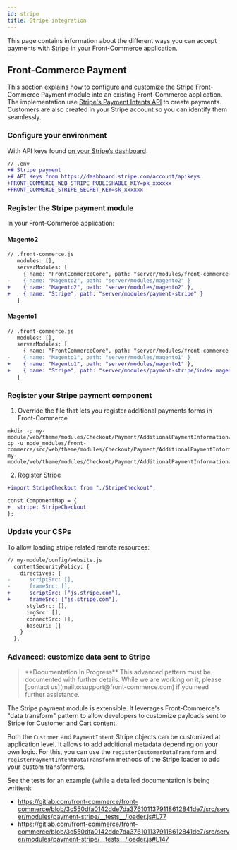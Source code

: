 ```yaml
---
id: stripe
title: Stripe integration
---
```


This page contains information about the different ways you can accept payments with [Stripe](https://stripe.com/) in your Front-Commerce application.

## Front-Commerce Payment

This section explains how to configure and customize the Stripe Front-Commerce Payment module into an existing Front-Commerce application. The implementation use [Stripe's Payment Intents API](https://stripe.com/docs/payments/payment-intents) to create payments. Customers are also created in your Stripe account so you can identify them seamlessly.

### Configure your environment

With API keys found [on your Stripe’s dashboard](https://dashboard.stripe.com/account/apikeys).

```diff
// .env
+# Stripe payment
+# API Keys from https://dashboard.stripe.com/account/apikeys
+FRONT_COMMERCE_WEB_STRIPE_PUBLISHABLE_KEY=pk_xxxxxx
+FRONT_COMMERCE_STRIPE_SECRET_KEY=sk_xxxxxx
```

### Register the Stripe payment module

In your Front-Commerce application:

#### Magento2

```diff
// .front-commerce.js
   modules: [],
   serverModules: [
     { name: "FrontCommerceCore", path: "server/modules/front-commerce-core" },
-    { name: "Magento2", path: "server/modules/magento2" }
+    { name: "Magento2", path: "server/modules/magento2" },
+    { name: "Stripe", path: "server/modules/payment-stripe" }
   ]
```

#### Magento1

```diff
// .front-commerce.js
   modules: [],
   serverModules: [
     { name: "FrontCommerceCore", path: "server/modules/front-commerce-core" },
-    { name: "Magento1", path: "server/modules/magento1" }
+    { name: "Magento1", path: "server/modules/magento1" },
+    { name: "Stripe", path: "server/modules/payment-stripe/index.magento1.js" }
   ]
```

### Register your Stripe payment component

1. Override the file that lets you register additional payments forms in Front-Commerce

```
mkdir -p my-module/web/theme/modules/Checkout/Payment/AdditionalPaymentInformation/
cp -u node_modules/front-commerce/src/web/theme/modules/Checkout/Payment/AdditionalPaymentInformation/getAdditionalDataComponent.js my-module/web/theme/modules/Checkout/Payment/AdditionalPaymentInformation/getAdditionalDataComponent.js
```

2. Register Stripe

```diff
+import StripeCheckout from "./StripeCheckout";

const ComponentMap = {
+  stripe: StripeCheckout
};
```

### Update your CSPs

To allow loading stripe related remote resources:

```diff
// my-module/config/website.js
  contentSecurityPolicy: {
    directives: {
-      scriptSrc: [],
-      frameSrc: [],
+      scriptSrc: ["js.stripe.com"],
+      frameSrc: ["js.stripe.com"],
      styleSrc: [],
      imgSrc: [],
      connectSrc: [],
      baseUri: []
    }
  },
```

### Advanced: customize data sent to Stripe

<blockquote class="wip">
**Documentation In Progress** This advanced pattern must be documented with further details. While we are working on it, please <span class="intercom-launcher">[contact us](mailto:support@front-commerce.com)</span> if you need further assistance.
</blockquote>

The Stripe payment module is extensible. It leverages Front-Commerce's "data transform" pattern to allow developers to customize payloads sent to Stripe for Customer and Cart content.

Both the `Customer` and `PaymentIntent` Stripe objects can be customized at application level. It allows to add additional metadata depending on your own logic. For this, you can use the `registerCustomerDataTransform` and `registerPaymentIntentDataTransform` methods of the Stripe loader to add your custom transformers.

See the tests for an example (while a detailed documentation is being written):

- https://gitlab.com/front-commerce/front-commerce/blob/3c550dfa0142dde7da3761011379118612841de7/src/server/modules/payment-stripe/__tests__/loader.js#L77
- https://gitlab.com/front-commerce/front-commerce/blob/3c550dfa0142dde7da3761011379118612841de7/src/server/modules/payment-stripe/__tests__/loader.js#L147
